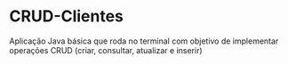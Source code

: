# CRUD-Clientes
Aplicação Java básica que roda no terminal com objetivo de implementar operações CRUD (criar, consultar, atualizar e inserir)
